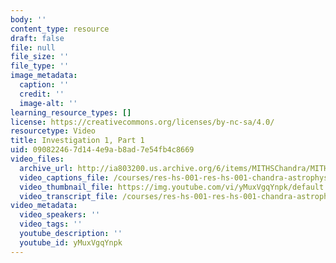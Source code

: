 ```yaml
---
body: ''
content_type: resource
draft: false
file: null
file_size: ''
file_type: ''
image_metadata:
  caption: ''
  credit: ''
  image-alt: ''
learning_resource_types: []
license: https://creativecommons.org/licenses/by-nc-sa/4.0/
resourcetype: Video
title: Investigation 1, Part 1
uid: 09082246-7d14-4e9a-b8ad-7e54fb4c8669
video_files:
  archive_url: http://ia803200.us.archive.org/6/items/MITHSChandra/MITHS_chandra_1_01_300k.mp4
  video_captions_file: /courses/res-hs-001-res-hs-001-chandra-astrophysics-institute/yMuxVgqYnpk_captions.webvtt
  video_thumbnail_file: https://img.youtube.com/vi/yMuxVgqYnpk/default.jpg
  video_transcript_file: /courses/res-hs-001-res-hs-001-chandra-astrophysics-institute/yMuxVgqYnpk_transcript.pdf
video_metadata:
  video_speakers: ''
  video_tags: ''
  youtube_description: ''
  youtube_id: yMuxVgqYnpk
---
```

